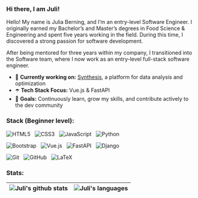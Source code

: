 ### Hi there, I am Juli!

Hello! My name is Julia Berning, and I’m an entry-level Software Engineer. I originally earned my Bachelor’s and Master’s degrees in Food Science & Engineering and spent five years working in the field. During this time, I discovered a strong passion for software development.

After being mentored for three years within my company, I transitioned into the Software team, where I now work as an entry-level full-stack software engineer.

- 🍃 **Currently working on:** [Synthesis](https://synthesis.notco.ai/), a platform for data analysis and optimization
- ☂️ **Tech Stack Focus:** Vue.js & FastAPI
- 🌸 **Goals:** Continuously learn, grow my skills, and contribute actively to the dev community


### **Stack (Beginner level):** 

![HTML5](https://img.shields.io/badge/-HTML5-black?logo=html5&style=social&logoColor=AED9B2)&nbsp;&nbsp;
![CSS3](https://img.shields.io/badge/-CSS3-black?logo=css3&style=social&logoColor=AED9B2)&nbsp;&nbsp;
![JavaScript](https://img.shields.io/badge/-JavaScript-black?logo=javascript&style=social&logoColor=AED9B2)&nbsp;&nbsp;
![Python](https://img.shields.io/badge/-Python-black?logo=Python&style=social&logoColor=AED9B2)&nbsp;&nbsp;

![Bootstrap](https://img.shields.io/badge/-Bootstrap-black?logo=bootstrap&style=social&logoColor=BEA9DF)&nbsp;&nbsp;
![Vue.js](https://img.shields.io/badge/-Vue.js-black?logo=vue.js&style=social&logoColor=BEA9DF)&nbsp;&nbsp;
![FastAPI](https://img.shields.io/badge/-FastAPI-black?logo=fastapi&style=social&logoColor=BEA9DF)&nbsp;&nbsp;
![Django](https://img.shields.io/badge/-Django-black?logo=django&style=social&logoColor=BEA9DF)&nbsp;&nbsp;

![Git](https://img.shields.io/badge/-Git-black?logo=git&style=social&logoColor=E4A0B7)&nbsp;&nbsp;
![GitHub](https://img.shields.io/badge/-GitHub-black?logo=github&style=social&logoColor=E4A0B7)&nbsp;&nbsp;
![LaTeX](https://img.shields.io/badge/-LaTeX-black?logo=latex&style=social&logoColor=E4A0B7)&nbsp;&nbsp;


### **Stats:** 

| <img align="center" src="https://github-readme-stats-juliabernings-projects.vercel.app/api?username=juliaberning&show_icons=true&include_all_commits=false&count_private=true&cache_seconds=1800&theme=buefy&hide_border=true&title_color=BEA9DF&text_color=434D58&icon_color=AED9B2&bg_color=FFFFFF" alt="Juli's github stats" /> | <img align="center" src="https://github-readme-stats-juliabernings-projects.vercel.app/api/top-langs/?username=juliaberning&layout=compact&include_all_commits=false&count_private=true&cache_seconds=1800&theme=buefy&hide_border=true&title_color=BEA9DF&text_color=434D58&icon_color=CCE2CB&bg_color=FFFFFF" alt="Juli's languages"/> |
| ------------- | ------------- |
